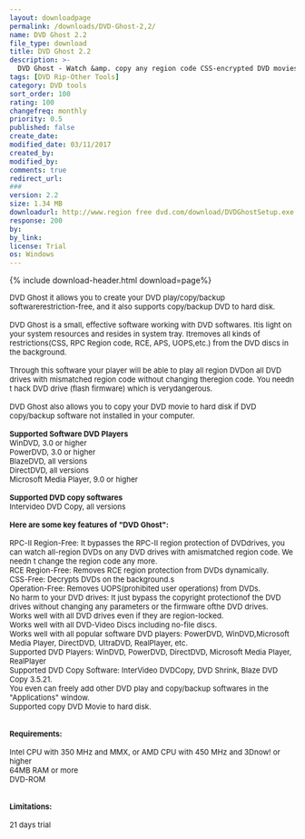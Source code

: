 ```yaml
---
layout: downloadpage
permalink: /downloads/DVD-Ghost-2,2/
name: DVD Ghost 2.2
file_type: download
title: DVD Ghost 2.2
description: >-
  DVD Ghost - Watch &amp. copy any region code CSS-encrypted DVD movies on any DVD drives!
tags: [DVD Rip-Other Tools]
category: DVD tools
sort_order: 100
rating: 100
changefreq: monthly
priority: 0.5
published: false
create_date:
modified_date: 03/11/2017
created_by:
modified_by:
comments: true
redirect_url:
###
version: 2.2
size: 1.34 MB
downloadurl: http://www.region free dvd.com/download/DVDGhostSetup.exe
response: 200
by:
by_link:
license: Trial
os: Windows
---
```


{% include download-header.html download=page%}

<p style="fix-download-text !important">
<p><font size="2"><p>DVD Ghost it allows you to create your DVD play/copy/backup softwarerestriction-free, and it also supports copy/backup DVD to hard disk.<br />
<br />
DVD Ghost is a small, effective software working with DVD softwares. Itis light on your system resources and resides in system tray. Itremoves all kinds of restrictions(CSS, RPC Region code, RCE, APS, UOPS,etc.) from the DVD discs in the background.<br />
<br />
Through this software your player will be able to play all region DVDon all DVD drives with mismatched region code without changing theregion code. You needn t hack DVD drive (flash firmware) which is verydangerous.<br />
<br />
DVD Ghost also allows you to copy your DVD movie to hard disk if DVD copy/backup software not installed in your computer.<br />
<br />
<strong>Supported Software DVD Players</strong><br />
WinDVD, 3.0 or higher<br />
PowerDVD, 3.0 or higher<br />
BlazeDVD, all versions<br />
DirectDVD, all versions<br />
Microsoft Media Player, 9.0 or higher<br />
<br />
<strong>Supported DVD copy softwares</strong><br />
Intervideo DVD Copy, all versions<br />
<br />
<span><strong>Here are some key features of "DVD Ghost":</strong></span><br />
<br />
RPC-II Region-Free: It bypasses the RPC-II region protection of DVDdrives, you can watch all-region DVDs on any DVD drives with amismatched region code. We needn t change the region code any more.<br />
RCE Region-Free: Removes RCE region protection from DVDs dynamically.<br />
CSS-Free: Decrypts DVDs on the background.s<br />
Operation-Free: Removes UOPS(prohibited user operations) from DVDs.<br />
No harm to your DVD drives: It just bypass the copyright protectionof the DVD drives without changing any parameters or the firmware ofthe DVD drives.<br />
Works well with all DVD drives even if they are region-locked.<br />
Works well with all DVD-Video Discs including no-file discs.<br />
Works well with all popular software DVD players: PowerDVD, WinDVD,Microsoft Media Player, DirectDVD, UltraDVD, RealPlayer, etc. <br />
Supported DVD Players: WinDVD, PowerDVD, DirectDVD, Microsoft Media Player, RealPlayer<br />
Supported DVD Copy Software: InterVideo DVDCopy, DVD Shrink, Blaze DVD Copy 3.5.21.<br />
You even can freely add other DVD play and copy/backup softwares in the "Applications" window.<br />
Supported copy DVD Movie to hard disk.<br />
<br />
<br />
<span><strong>Requirements:</strong></span><br />
<br />
Intel CPU with 350 MHz and MMX, or AMD CPU with 450 MHz and 3Dnow! or higher <br />
64MB RAM or more<br />
DVD-ROM<br />
<br />
<br />
<span><strong>Limitations:</strong></span><br />
<br />
21 days trial</p></p></p>
